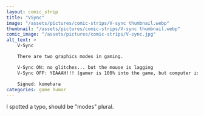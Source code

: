 ```yaml
---
layout: comic_strip
title: "VSync"
image: "/assets/pictures/comic-strips/V-sync thumbnail.webp"
thumbnail: "/assets/pictures/comic-strips/V-sync thumbnail.webp"
comic_image: "/assets/pictures/comic-strips/V-sync.jpg"
alt_text: >
    V-Sync

    There are two graphics modes in gaming.

    V-Sync ON: no glitches... but the mouse is lagging
    V-Sync OFF: YEAAAH!!! (gamer is 100% into the game, but computer is burning)

    Signed: komehara
categories: game humor
---
```

I spotted a typo, should be "modes" plural.